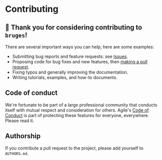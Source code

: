 # Contributing

## 🙌 Thank you for considering contributing to `bruges`!

There are several important ways you can help; here are some examples:

- Submitting bug reports and feature requests: see [Issues](https://github.com/agilescientific/bruges/issues).
- Proposing code for bug fixes and new features, then [making a pull request](https://docs.github.com/en/pull-requests/collaborating-with-pull-requests/proposing-changes-to-your-work-with-pull-requests/about-pull-requests).
- Fixing typos and generally improving the documentation.
- Writing tutorials, examples, and how-to documents.


## Code of conduct

We're fortunate to be part of a large professional community that conducts itself with mutual respect and consideration for others. Agile's [Code of Conduct](https://github.com/agilescientific/community/blob/main/CODE_OF_CONDUCT.md) is part of protecting these features for everyone, everywhere. Please read it.


## Authorship

If you contribute a pull request to the project, please add yourself to `AUTHORS.md`.
